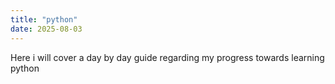 ```yaml
---
title: "python"
date: 2025-08-03
---
```

Here i will cover a day by day guide regarding my progress towards learning python
